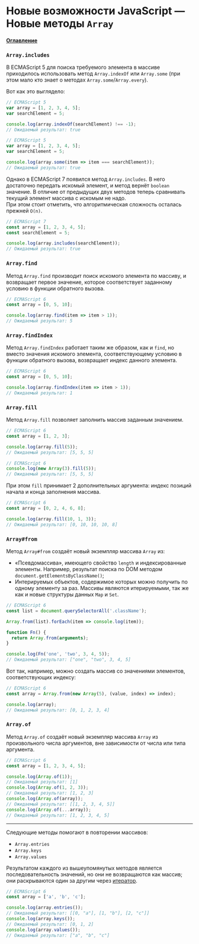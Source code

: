 # Новые возможности JavaScript — Новые методы `Array`

#### [Оглавление](../../README.md)

### `Array.includes`

В ECMAScript 5 для поиска требуемого элемента в массиве приходилось использовать
метод `Array.indexOf` или `Array.some` (при этом мало кто знает о методах `Array.some`/`Array.every`).

Вот как это выглядело:

```javascript
// ECMAScript 5
var array = [1, 2, 3, 4, 5];
var searchElement = 5;

console.log(array.indexOf(searchElement) !== -1);
// Ожидаемый результат: true
```

```javascript
// ECMAScript 5
var array = [1, 2, 3, 4, 5];
var searchElement = 5;

console.log(array.some(item => item === searchElement));
// Ожидаемый результат: true
```

Однако в ECMAScript 7 появился метод `Array.includes`. В него достаточно передать искомый
элемент, и метод вернёт `boolean` значение. В отличие от предыдущих двух методов теперь
сравнивать текущий элемент массива с искомым не надо.  
При этом стоит отметить, что алгоритмическая сложность осталась прежней `O(n)`.

```javascript
// ECMAScript 7
const array = [1, 2, 3, 4, 5];
const searchElement = 5;

console.log(array.includes(searchElement));
// Ожидаемый результат: true
```

### `Array.find`

Метод `Array.find` производит поиск искомого элемента по массиву, и возвращает первое значение,
которое соответствует заданному условию в функции обратного вызова.

```javascript
// ECMAScript 6
const array = [0, 5, 10];

console.log(array.find(item => item > 1));
// Ожидаемый результат: 5
```

### `Array.findIndex`

Метод `Array.findIndex` работает таким же образом, как и `find`, но вместо значения искомого
элемента, соответствующему условию в функции обратного вызова, возвращает индекс
данного элемента.

```javascript
// ECMAScript 6
const array = [0, 5, 10];

console.log(array.findIndex(item => item > 1));
// Ожидаемый результат: 1
```

### `Array.fill`

Метод `Array.fill` позволяет заполнить массив заданным значением.

```javascript
// ECMAScript 6
const array = [1, 2, 3];

console.log(array.fill(5));
// Ожидаемый результат: [5, 5, 5]
```

```javascript
// ECMAScript 6
console.log(new Array(3).fill(5));
// Ожидаемый результат: [5, 5, 5]
```

При этом `fill` принимает 2 дополнительных аргумента: индекс позиций начала и конца
заполнения массива.

```javascript
// ECMAScript 6
const array = [0, 2, 4, 6, 8];

console.log(array.fill(10, 1, 3));
// Ожидаемый результат: [0, 10, 10, 10, 8]
```

### `Array#from`

Метод `Array#from` создаёт новый экземпляр массива `Array` из:

- &laquo;Псевдомассива&raquo;, имеющего свойство `length` и индексированные элементы.
Например, результат поиска по DOM методом `document.getElementsByClassName()`;
- Интерируемых объектов, содержимое которых можно получить по одному элементу за раз.
Массивы являются итерируемыми, так же как и новые структуры данных `Map` и `Set`.

```javascript
// ECMAScript 6
const list = document.querySelectorAll('.className');

Array.from(list).forEach(item => console.log(item));
```

```javascript
function Fn() {
  return Array.from(arguments);
}

console.log(Fn('one', 'two', 3, 4, 5));
// Ожидаемый результат: ["one", "two", 3, 4, 5]
```

Вот так, например, можно создать массив со значениями элементов, соответствующих
индексу:

```javascript
// ECMAScript 6
const array = Array.from(new Array(5), (value, index) => index);

console.log(array);
// Ожидаемый результат: [0, 1, 2, 3, 4]
```

### `Array.of`

Метод `Array.of` создаёт новый экземпляр массива `Array` из произвольного числа аргументов,
вне зависимости от числа или типа аргумента.

```javascript
// ECMAScript 6
const array = [1, 2, 3, 4, 5];

console.log(Array.of(1));
// Ожидаемый результат: [1]
console.log(Array.of(1, 2, 3));
// Ожидаемый результат: [1, 2, 3]
console.log(Array.of(array));
// Ожидаемый результат: [[1, 2, 3, 4, 5]]
console.log(Array.of(...array));
// Ожидаемый результат: [1, 2, 3, 4, 5]
```

---

Следующие методы помогают в повторении массивов:

- `Array.entries`
- `Array.keys`
- `Array.values`

Результатом каждого из вышеупомянутых методов является последовательность значений,
но они не возвращаются как массив; они раскрываются один за другим через [итератор](../iterators/README.md).

```javascript
// ECMAScript 6
const array = ['a', 'b', 'c'];

console.log(array.entries());
// Ожидаемый результат: [[0, "a"], [1, "b"], [2, "c"]]
console.log(array.keys());
// Ожидаемый результат: [0, 1, 2]
console.log(array.values());
// Ожидаемый результат: ["a", "b", "c"]
```
